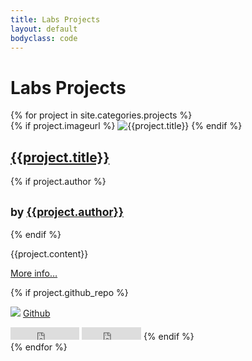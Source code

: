 ```yaml
---
title: Labs Projects
layout: default
bodyclass: code
---
```


# Labs Projects

<div class="results">
  {% for project in site.categories.projects %}
    <div class="record">
      <div class="image">
        {% if project.imageurl %}
          <img src="{{project.imageurl}}" alt="{{project.title}}" />
        {% endif %}
      </div>
      <h2>
        <a href="{{project.projecturl}}" target="_blank">{{project.title}}</a>
      </h2>
      {% if project.author %}
        <h2>
          <small>by <a href="{{project.authorurl}}" target="_blank">{{project.author}}</a></small>
        </h2>
      {% endif %}
      <div class="rhs">
        <p class="description" title="{{project.content}}">{{project.content}}</p>
        <p><a href="/projects/{{project.slug}}/">More info&hellip;</a></p>
        {% if project.github_repo %}
          <p><img src="/img/github.png" /> <a href="https://github.com/{{project.github_user}}/{{project.github_repo}}">Github</a></p>
          <iframe src="http://ghbtns.com/github-btn.html?user={{project.github_user}}&repo={{project.github_repo}}&type=watch&count=true"
              allowtransparency="true" frameborder="0" scrolling="0" width="110" height="20"></iframe>
          <iframe src="http://ghbtns.com/github-btn.html?user={{project.github_user}}&repo={{project.github_repo}}&type=fork&count=true"
              allowtransparency="true" frameborder="0" scrolling="0" width="95" height="20"></iframe>
        {% endif %}
      </div>
    </div>
    <div style="clear: both;"></div>
  {% endfor %}
</div>
